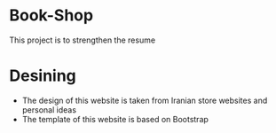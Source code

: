 # Book-Shop
This project is to strengthen the resume

# Desining
* The design of this website is taken from Iranian store websites and personal ideas
* The template of this website is based on Bootstrap
